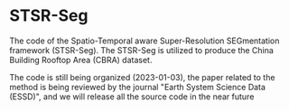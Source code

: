 # STSR-Seg

The code of the Spatio-Temporal aware Super-Resolution SEGmentation framework (STSR-Seg). The STSR-Seg is utilized to produce the China Building Rooftop Area (CBRA) dataset. 

The code is still being organized (2023-01-03), the paper related to the method is being reviewed by the journal "Earth System Science Data (ESSD)", and we will release all the source code in the near future
